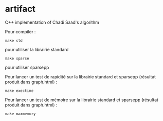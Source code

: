 # artifact

C++ implementation of Chadi Saad's algorithm

Pour compiler :

    make std

pour utiliser la librairie standard

    make sparse

pour utiliser sparsepp

Pour lancer un test de rapidité sur la librairie standard et sparsepp (résultat produit dans graph.html) :

    make exectime

Pour lancer un test de mémoire sur la librairie standard et sparsepp (résultat produit dans graph.html) :

    make maxmemory

